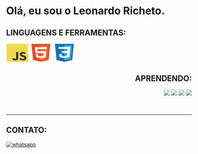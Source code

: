# Olá, eu sou o Leonardo Richeto.

<h2>LINGUAGENS E FERRAMENTAS:</h2>
<div>
    <div>
    <img alt="Js" height="50" width="60" src="https://raw.githubusercontent.com/devicons/devicon/master/icons/javascript/javascript-original.svg">
    <img alt="HTML" height="50" width="60" src="https://raw.githubusercontent.com/devicons/devicon/master/icons/html5/html5-original.svg">
    <img alt="CSS" height="50" width="60" src="https://raw.githubusercontent.com/devicons/devicon/master/icons/css3/css3-original.svg">
    </div>

<h2 align="right">APRENDENDO:</h2>
<div align="right">
  <img src="https://img.shields.io/badge/Node.js-43853D?style=for-the-badge&logo=node.js&logoColor=white">
  <img src="https://img.shields.io/badge/Express.js-404D59?style=for-the-badge">
  <img src="https://img.shields.io/badge/MongoDB-4EA94B?style=for-the-badge&logo=mongodb&logoColor=white">
  <img src="https://img.shields.io/badge/GIT-E44C30?style=for-the-badge&logo=git&logoColor=white">
 </div>
</div>
<br>
<br>

---

<h2>CONTATO:</h2>
  <a href="https://wa.me/+5518997730639" target="_blank"><img alt="whatsapp" width="100" src="https://marcas-logos.net/wp-content/uploads/2020/03/WHATSAPP-LOGO.png"></a>
